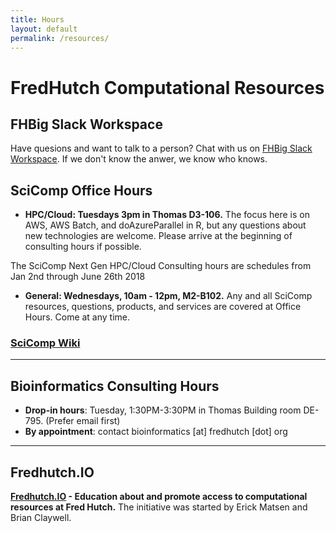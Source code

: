 ```yaml
---
title: Hours
layout: default
permalink: /resources/
---
```


# FredHutch Computational Resources

## FHBig Slack Workspace
Have quesions and want to talk to a person? Chat with us on [FHBig Slack Workspace](https://fhbig.slack.com). If we don't know the anwer, we know who knows.

## SciComp Office Hours

- __HPC/Cloud: Tuesdays 3pm in Thomas D3-106.__
The focus here is on AWS, AWS Batch, and doAzureParallel in R​, but any
questions about new technologies are welcome. Please arrive at the
beginning of consulting hours if possible.

The SciComp Next Gen HPC/Cloud Consulting hours are schedules from Jan
2nd through June 26th 2018

- __General: Wednesdays, 10am - 12pm, M2-B102.__
Any and all SciComp resources, questions, products, and services are covered at Office Hours. Come at any time.

### [SciComp Wiki](https://teams.fhcrc.org/sites/citwiki/SciComp/)

---

## Bioinformatics Consulting Hours
- __Drop-in hours__: Tuesday, 1:30PM-3:30PM in Thomas Building room DE-795. (Prefer email first) 
- __By appointment__: contact bioinformatics [at] fredhutch [dot] org

---

## Fredhutch.IO
__[Fredhutch.IO](www.fredhutch.io) - Education about and promote access to computational resources at Fred Hutch.__ The initiative was started by Erick Matsen and Brian Claywell.


